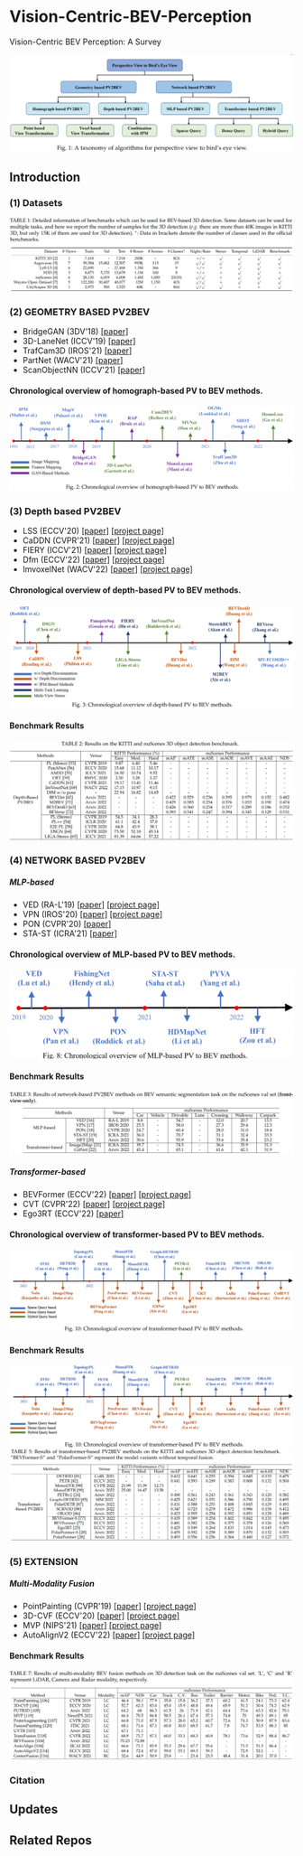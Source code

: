 # Vision-Centric-BEV-Perception
Vision-Centric BEV Perception: A Survey

![](BEV_Survey/taxonomy_bev.png)

## Introduction



### (1) Datasets
![](BEV_Survey/Datasets_bev.png)

### (2) GEOMETRY BASED PV2BEV

- BridgeGAN (3DV'18) [[paper]](https://arxiv.org/pdf/1808.00327.pdf)
- 3D-LaneNet (ICCV'19) [[paper]](https://openaccess.thecvf.com/content_ICCV_2019/papers/Garnett_3D-LaneNet_End-to-End_3D_Multiple_Lane_Detection_ICCV_2019_paper.pdf)
- TrafCam3D (IROS'21) [[paper]](http://export.arxiv.org/pdf/2103.15293.pdf)
- PartNet (WACV'21) [[paper]](https://openaccess.thecvf.com/content/WACV2021/papers/Loukkal_Driving_Among_Flatmobiles_Bird-Eye-View_Occupancy_Grids_From_a_Monocular_Camera_WACV_2021_paper.pdf) 
- ScanObjectNN (ICCV'21) [[paper]](https://openaccess.thecvf.com/content/ICCV2021/papers/Song_Stacked_Homography_Transformations_for_Multi-View_Pedestrian_Detection_ICCV_2021_paper.pdf) 
#### Chronological overview of homograph-based PV to BEV methods.
![](BEV_Survey/homo-based-overview.PNG)

### (3) Depth based PV2BEV

- LSS (ECCV'20) [[paper]](https://arxiv.org/pdf/2008.05711.pdf) [[project page]](https://nv-tlabs.github.io/lift-splat-shoot/)
- CaDDN (CVPR'21) [[paper]](https://openaccess.thecvf.com/content/CVPR2021/papers/Reading_Categorical_Depth_Distribution_Network_for_Monocular_3D_Object_Detection_CVPR_2021_paper.pdf) [[project page]](https://github.com/TRAILab/CaDDN)
- FIERY (ICCV'21) [[paper]](https://openaccess.thecvf.com/content/ICCV2021/papers/Hu_FIERY_Future_Instance_Prediction_in_Birds-Eye_View_From_Surround_Monocular_ICCV_2021_paper.pdf) [[project page]](https://github.com/wayveai/fiery)
- Dfm (ECCV'22) [[paper]](https://arxiv.org/abs/2207.12988.pdf) [[project page]](https://github.com/Tai-Wang/Depth-from-Motion)
- ImvoxelNet (WACV'22) [[paper]](https://arxiv.org/pdf/2106.01178.pdf) [[project page]](https://github.com/saic-vul/imvoxelnet)

#### Chronological overview of depth-based PV to BEV methods.

![](BEV_Survey/depth-based-overview.png)

#### Benchmark Results

![](BEV_Survey/depth-based%20results.png)

### (4) NETWORK BASED PV2BEV

##### MLP-based
- VED (RA-L'19) [[paper]](https://arxiv.org/pdf/1804.02176.pdf) [[project page]](http://www.semantic3d.net/)
- VPN (IROS'20) [[paper]](https://arxiv.org/pdf/1906.03560.pdf) [[project page]](https://view-parsing-network.github.io/)
- PON (CVPR'20) [[paper]](https://openaccess.thecvf.com/content_CVPR_2020/papers/Roddick_Predicting_Semantic_Map_Representations_From_Images_Using_Pyramid_Occupancy_Networks_CVPR_2020_paper.pdf)
- STA-ST (ICRA'21) [[paper]](https://ieeexplore.ieee.org/stamp/stamp.jsp?tp=&arnumber=9561169) 
####  Chronological overview of MLP-based PV to BEV methods.

![](BEV_Survey/MLP-based-overview.PNG)

#### Benchmark Results

![](BEV_Survey/MLP-based-result.png)

##### Transformer-based
- BEVFormer (ECCV'22) [[paper]](https://arxiv.org/pdf/2203.17270v1.pdf) [[project page]](https://github.com/zhiqi-li/BEVFormer)
- CVT (CVPR'22) [[paper]](https://openaccess.thecvf.com/content/CVPR2022/papers/Zhou_Cross-View_Transformers_for_Real-Time_Map-View_Semantic_Segmentation_CVPR_2022_paper.pdf) [[project page]](https://github.com/bradyz/)
- Ego3RT (ECCV'22) [[paper]](https://arxiv.org/pdf/2206.04042.pdf)

#### Chronological overview of transformer-based PV to BEV methods.


![](BEV_Survey/transformer-based-overview.png)

#### Benchmark Results
![](BEV_Survey/transformer-based-results.png)
![](BEV_Survey/transformer-based-results1.png)





### (5)  EXTENSION

##### Multi-Modality Fusion
- PointPainting (CVPR'19) [[paper]](https://arxiv.org/pdf/1911.10150.pdf) [[project page]](https://github.com/AmrElsersy/PointPainting)
- 3D-CVF (ECCV'20) [[paper]](https://arxiv.org/abs/2004.12636.pdf) [[project page]](https://github.com/rasd3/3D-CVF)
- MVP (NIPS'21) [[paper]](https://arxiv.org/pdf/2111.06881.pdf) [[project page]](https://tianweiy.github.io/mvp/)
- AutoAlignV2 (ECCV'22) [[paper]](https://arxiv.org/pdf/2207.10316v1.pdf) [[project page]](https://github.com/zehuichen123/AutoAlignV2)
#### Benchmark Results
![](BEV_Survey/multi-modal-result.png)



### Citation


## Updates



## Related Repos

